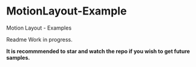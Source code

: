 # MotionLayout-Example
Motion Layout - Examples

Readme Work in progress.

**It is recommmended to star and watch the repo if you wish to get future samples.**
